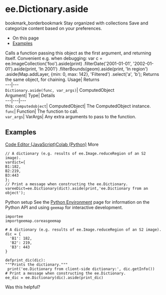  
#  ee.Dictionary.aside 
bookmark_borderbookmark Stay organized with collections  Save and categorize content based on your preferences.
  * On this page
  * [Examples](https://developers.google.com/earth-engine/apidocs/ee-dictionary-aside#examples)


Calls a function passing this object as the first argument, and returning itself. Convenient e.g. when debugging: 
var c = ee.ImageCollection('foo').aside(print)
.filterDate('2001-01-01', '2002-01-01').aside(print, 'In 2001')
.filterBounds(geom).aside(print, 'In region')
.aside(Map.addLayer, {min: 0, max: 142}, 'Filtered')
.select('a', 'b');
Returns the same object, for chaining.
Usage| Returns  
---|---  
`Dictionary.aside(func, var_args)`| ComputedObject  
Argument| Type| Details  
---|---|---  
this: `computedobject`| ComputedObject| The ComputedObject instance.  
`func`| Function| The function to call.  
`var_args`| VarArgs| Any extra arguments to pass to the function.  
## Examples
[Code Editor (JavaScript)](https://developers.google.com/earth-engine/apidocs/ee-dictionary-aside#code-editor-javascript-sample)[Colab (Python)](https://developers.google.com/earth-engine/apidocs/ee-dictionary-aside#colab-python-sample) More
```
// A dictionary (e.g. results of ee.Image.reduceRegion of an S2 image).
vardict={
B1:182,
B2:219,
B3:443
};
// Print a message when constructing the ee.Dictionary.
vareeDict=ee.Dictionary(dict).aside(print,'ee.Dictionary from an object');
```
Python setup
See the [ Python Environment](https://developers.google.com/earth-engine/guides/python_install) page for information on the Python API and using `geemap` for interactive development.
```
importee
importgeemap.coreasgeemap
```
```
# A dictionary (e.g. results of ee.Image.reduceRegion of an S2 image).
dic = {
  'B1': 182,
  'B2': 219,
  'B3': 443
}

defprint_dic(dic):
"""Prints the dictionary."""
 print('ee.Dictionary from client-side dictionary:', dic.getInfo())
# Print a message when constructing the ee.Dictionary.
ee_dic = ee.Dictionary(dic).aside(print_dic)
```

Was this helpful?
